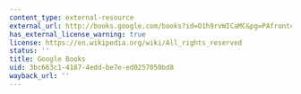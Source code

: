 ```yaml
---
content_type: external-resource
external_url: http://books.google.com/books?id=O1h9rvWICaMC&pg=PAfrontcover
has_external_license_warning: true
license: https://en.wikipedia.org/wiki/All_rights_reserved
status: ''
title: Google Books
uid: 3bc663c1-4187-4edd-be7e-ed0257050bd8
wayback_url: ''
---
```

